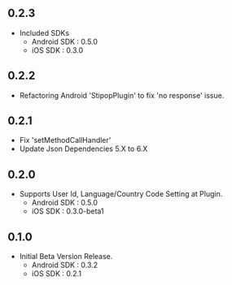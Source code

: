 ## 0.2.3
  - Included SDKs
    - Android SDK : 0.5.0
    - iOS SDK : 0.3.0

## 0.2.2
  - Refactoring Android 'StipopPlugin' to fix 'no response' issue. 

## 0.2.1
  - Fix 'setMethodCallHandler'
  - Update Json Dependencies 5.X to 6.X

## 0.2.0
* Supports User Id, Language/Country Code Setting at Plugin.
  - Android SDK : 0.5.0
  - iOS SDK : 0.3.0-beta1
  
## 0.1.0
* Initial Beta Version Release.
    - Android SDK : 0.3.2
    - iOS SDK : 0.2.1